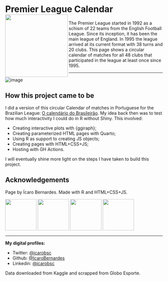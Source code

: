 # Premier League Calendar <img align="left" src="https://github.com/IcaroBernardes/premier-calendar/assets/7217965/7bceb5b2-f8d1-4dda-891d-be0a3807c74e" alt="" width="200">

The Premier League started in 1992 as a schism of 22 teams from the English Football League. Since its inception, it has been the main league of England. In 1995 the league arrived at its current format with 38 turns and 20 clubs. This page shows a circular calendar of matches for all 48 clubs that participated in the league at least once since 1995.

---

![image](https://github.com/IcaroBernardes/premier-calendar/assets/7217965/958f9282-6bc2-492c-b753-622fede674cd)

## How this project came to be

I did a version of this circular Calendar of matches in Portuguese for the Brazilian League: [O calendário do Brasileirão](https://icarobernardes.github.io/calendario-brasileirao/). My idea back then was to test how much interactivity I could do in R without Shiny. This involved:

- Creating interactive plots with {ggiraph};
- Creating parameterized HTML pages with Quarto;
- Using R as support to creating JS objects;
- Creating pages with HTML+CSS+JS;
- Hosting with GH Actions.

I will eventually shine more light on the steps I have taken to build this project.

## Acknowledgements

Page by Ícaro Bernardes. Made with R and HTML+CSS+JS.

<img src="https://github.com/IcaroBernardes/premier-calendar/assets/7217965/1e7affe8-20c1-4d44-a895-8a2e8fe35bad" alt="" height="100">
<img src="https://github.com/IcaroBernardes/premier-calendar/assets/7217965/04900c05-c164-468e-a30e-5285382639a1" alt="" height="100">
<img src="https://github.com/IcaroBernardes/premier-calendar/assets/7217965/9422252f-5145-4412-93ab-874d2f1c3bd3" alt="" height="100">
<img src="https://github.com/IcaroBernardes/premier-calendar/assets/7217965/e9cb2ef5-d0b0-4a63-85f0-f98b42417621" alt="" height="100">

---

**My digital profiles:**
- Twitter: [@icarobsc](https://twitter.com/icarobsc)
- Github: [@IcaroBernardes](https://github.com/IcaroBernardes)
- Linkedin: [@icarobsc](https://www.linkedin.com/in/icarobsc)

Data downloaded from Kaggle and scrapped from Globo Esporte.
